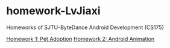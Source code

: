 # homework-LvJiaxi
Homeworks of SJTU-ByteDance Android Development (CS175)

[Homework 1: Pet Adoption](https://github.com/Jessie-jx/homework-LvJiaxi/tree/main/HW1_pet_adoption)
[Homework 2: Android Animation](https://github.com/Jessie-jx/homework-LvJiaxi/tree/main/HW2_ch3)
